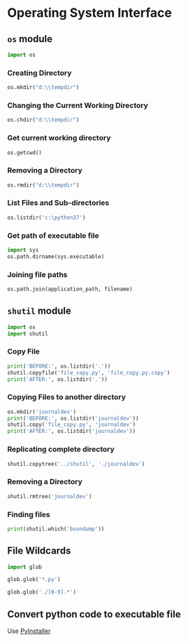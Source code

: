 # Operating System Interface

## `os` module

```py
import os
```

### Creating Directory

```py
os.mkdir("d:\\tempdir")
```

### Changing the Current Working Directory

```py
os.chdir("d:\\tempdir")
```

### Get current working directory

```py
os.getcwd()
```

### Removing a Directory

```py
os.rmdir("d:\\tempdir")
```

### List Files and Sub-directories

```py
os.listdir('c:\python37')
```

### Get path of executable file

```py
import sys
os.path.dirname(sys.executable)
```

### Joining file paths

```py
os.path.join(application_path, filename)
```


## `shutil` module

```py
import os
import shutil
```

### Copy File

```py
print('BEFORE:', os.listdir('.'))
shutil.copyfile('file_copy.py', 'file_copy.py.copy')
print('AFTER:', os.listdir('.'))
```

### Copying Files to another directory

```py
os.mkdir('journaldev')
print('BEFORE:', os.listdir('journaldev'))
shutil.copy('file_copy.py', 'journaldev')
print('AFTER:', os.listdir('journaldev'))
```

### Replicating complete directory

```py
shutil.copytree('../shutil', './journaldev')
```

### Removing a Directory

```py
shutil.rmtree('journaldev')
```

### Finding files

```py
print(shutil.which('bsondump'))
```


## File Wildcards

```py
import glob

glob.glob('*.py')

glob.glob('./[0-9].*')
```


## Convert python code to executable file

Use [PyInstaller](https://pyinstaller.org/en/stable/)